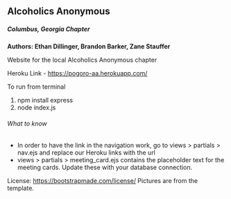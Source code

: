 ## Alcoholics Anonymous
##### Columbus, Georgia Chapter

__Authors: Ethan Dillinger, Brandon Barker, Zane Stauffer__

Website for the local Alcoholics Anonymous chapter

Heroku Link - https://pogoro-aa.herokuapp.com/

To run from terminal
1. npm install express
2. node index.js

###### What to know
* In order to have the link in the navigation work, go to views > partials > nav.ejs and replace our Heroku links with the url
* views > partials > meeting_card.ejs contains the placeholder text for the meeting cards. Update these with your database connection.

License: https://bootstrapmade.com/license/
Pictures are from the template.
